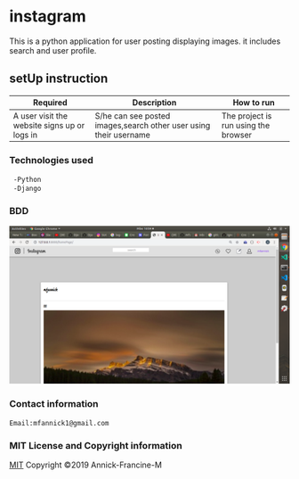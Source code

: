 # instagram
  This is a python application for user posting displaying images.
  it includes search and user profile.

  ## setUp instruction

   | Required                                  | Description                                                       | How to run                            |
|-------------------------------------------|-------------------------------------------------------------------|---------------------------------------|
| A user visit the website signs up or logs in       | S/he can see posted images,search other user using their username                                 | The project is run using the browser |
                 

   ### Technologies used

     -Python
     -Django 
   ### BDD
   <img src='./media/profileImage/yes.png' alt='image'>


   ### Contact information
    
    Email:mfannick1@gmail.com

   ### MIT License and Copyright information
   
  [MIT](https://choosealicense.com/licenses/mit/)
  Copyright &copy;2019 Annick-Francine-M